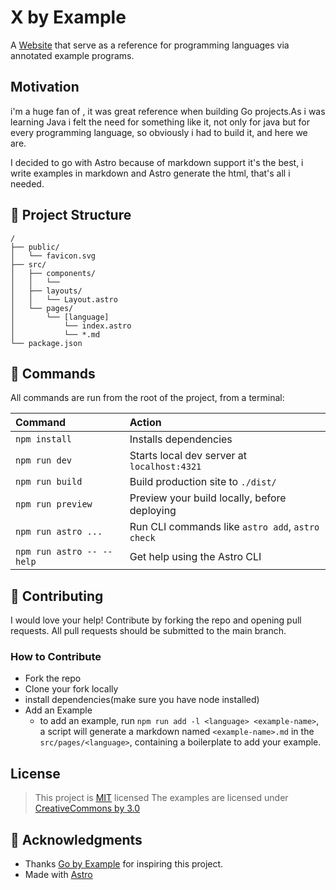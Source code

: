 # X by Example

A [Website](https://xbyexample.dev) that serve as a reference for programming languages via annotated example programs.

## Motivation

i'm a huge fan of , it was great reference when building Go projects.As i was learning Java i felt the need for something like it, not only for java but for every programming language, so obviously i had to build it, and here we are.

I decided to go with Astro because of markdown support it's the best, i write examples in markdown and Astro generate the html, that's all i needed.

## 🚀 Project Structure

```text
/
├── public/
│   └── favicon.svg
├── src/
│   ├── components/
│   │   └──
│   ├── layouts/
│   │   └── Layout.astro
│   └── pages/
│       └── [language]
│           └── index.astro
│           └── *.md
└── package.json
```

## 🧞 Commands

All commands are run from the root of the project, from a terminal:

| Command                   | Action                                           |
| :------------------------ | :----------------------------------------------- |
| `npm install`             | Installs dependencies                            |
| `npm run dev`             | Starts local dev server at `localhost:4321`      |
| `npm run build`           | Build production site to `./dist/`               |
| `npm run preview`         | Preview your build locally, before deploying     |
| `npm run astro ...`       | Run CLI commands like `astro add`, `astro check` |
| `npm run astro -- --help` | Get help using the Astro CLI                     |

## 👏 Contributing

I would love your help! Contribute by forking the repo and opening pull requests.
All pull requests should be submitted to the main branch.

### How to Contribute

- Fork the repo
- Clone your fork locally
- install dependencies(make sure you have node installed)
- Add an Example
  - to add an example, run `npm run add -l <language> <example-name>`, a script will generate a markdown named `<example-name>.md` in the `src/pages/<language>`, containing a boilerplate to add your example.

## License

> This project is [MIT][license] licensed
> The examples are licensed under [CreativeCommons by 3.0 ][ccby3.0]

## 👀 Acknowledgments

- Thanks [Go by Example][gobyexample] for inspiring this project.
- Made with [Astro][astro]

[astro]: https://astro.build
[gobyexample]: https://gobyexample.com
[ccby3.0]: https://creativecommons.org/licenses/by/3.0/
[license]: /LICENSE
